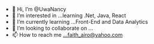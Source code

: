 - 👋 Hi, I’m @UwaNancy
- 👀 I’m interested in ...learning .Net, Java, React
- 🌱 I’m currently learning ...Front-End and Data Analytics
- 💞️ I’m looking to collaborate on ...
- 📫 How to reach me ...faith_airo@yahoo.com

<!---
UwaNancy/UwaNancy is a ✨ special ✨ repository because its `README.md` (this file) appears on your GitHub profile.
You can click the Preview link to take a look at your changes.
--->
